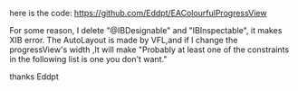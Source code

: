 here is the code: https://github.com/Eddpt/EAColourfulProgressView

For some reason, I delete "@IBDesignable" and "IBInspectable", it makes XIB error.
The AutoLayout is made by VFL,and if I change the progressView's width ,It will make "Probably at least one of the constraints in the following list is one you don't want."

thanks Eddpt